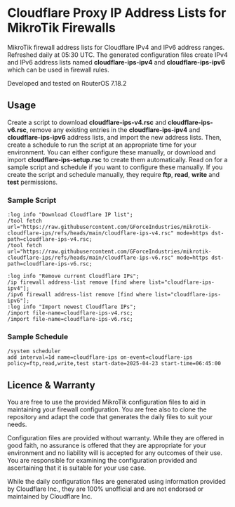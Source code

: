 # Cloudflare Proxy IP Address Lists for MikroTik Firewalls

MikroTik firewall address lists for Cloudflare IPv4 and IPv6 address ranges. Refreshed daily at 05:30 UTC. The generated configuration files create IPv4 and IPv6 address lists named **cloudflare-ips-ipv4** and **cloudflare-ips-ipv6** which can be used in firewall rules.

Developed and tested on RouterOS 7.18.2

## Usage

Create a script to download **cloudflare-ips-v4.rsc** and **cloudflare-ips-v6.rsc**, remove any existing entries in the **cloudflare-ips-ipv4** and **cloudflare-ips-ipv6** address lists, and import the new address lists. Then, create a schedule to run the script at an appropriate time for your environment. You can either configure these manually, or download and import **cloudflare-ips-setup.rsc** to create them automatically. Read on for a sample script and schedule if you want to configure these manually. If you create the script and schedule manually, they require **ftp**, **read**, **write** and **test** permissions.

### Sample Script

```
:log info "Download Cloudflare IP list";
/tool fetch url="https://raw.githubusercontent.com/GForceIndustries/mikrotik-cloudflare-ips/refs/heads/main/cloudflare-ips-v4.rsc" mode=https dst-path=cloudflare-ips-v4.rsc;
/tool fetch url="https://raw.githubusercontent.com/GForceIndustries/mikrotik-cloudflare-ips/refs/heads/main/cloudflare-ips-v6.rsc" mode=https dst-path=cloudflare-ips-v6.rsc;

:log info "Remove current Cloudflare IPs";
/ip firewall address-list remove [find where list="cloudflare-ips-ipv4"];
/ipv6 firewall address-list remove [find where list="cloudflare-ips-ipv6"];
:log info "Import newest Cloudflare IPs";
/import file-name=cloudflare-ips-v4.rsc;
/import file-name=cloudflare-ips-v6.rsc;
```

### Sample Schedule

```
/system scheduler
add interval=1d name=cloudflare-ips on-event=cloudflare-ips policy=ftp,read,write,test start-date=2025-04-23 start-time=06:45:00
```

## Licence & Warranty

You are free to use the provided MikroTik configuration files to aid in maintaining your firewall configuration. You are free also to clone the repository and adapt the code that generates the daily files to suit your needs.

Configuration files are provided without warranty. While they are offered in good faith, no assurance is offered that they are appropriate for your environment and no liability will is accepted for any outcomes of their use. You are responsible for examining the configuration provided and ascertaining that it is suitable for your use case.

While the daily configuration files are generated using information provided by Cloudflare Inc., they are 100% unofficial and are not endorsed or maintained by Cloudflare Inc.
